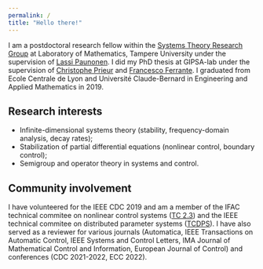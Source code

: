```yaml
---
permalink: /
title: "Hello there!"
---
```


I am a postdoctoral research fellow within the [Systems Theory Research Group](https://sysgrouptampere.wordpress.com/) at Laboratory of Mathematics, Tampere University under the supervision of [Lassi Paunonen](https://lassipaunonen.wordpress.com/).
I did my PhD thesis at GIPSA-lab under the supervision of [Christophe Prieur](http://www.gipsa-lab.grenoble-inp.fr/~christophe.prieur/) and [Francesco Ferrante](http://www.fferrante.net/).
I graduated from Ecole Centrale de Lyon and Université Claude-Bernard in Engineering and Applied Mathematics in 2019.

## Research interests
* Infinite-dimensional systems theory (stability, frequency-domain analysis, decay rates);
* Stabilization of partial differential equations (nonlinear control, boundary control);
* Semigroup and operator theory in systems and control.

## Community involvement 

I have volunteered for the IEEE CDC 2019 and am a member of the IFAC technical commitee on nonlinear control systems ([TC 2.3](https://tc.ifac-control.org/2/3)) and the IEEE technical commitee on distributed parameter systems ([TCDPS](http://ieeecss.org/tc/distributed-parameter-systems/roster)). I have also served as a reviewer for various journals (Automatica, IEEE Transactions on Automatic Control, IEEE Systems and Control Letters, IMA Journal of Mathematical Control and Information, European Journal of Control) and conferences (CDC 2021-2022, ECC 2022).

